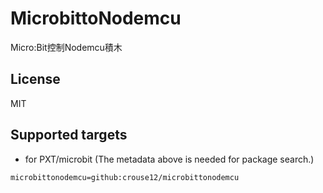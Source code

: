 # MicrobittoNodemcu

Micro:Bit控制Nodemcu積木

## License

MIT

## Supported targets

* for PXT/microbit
(The metadata above is needed for package search.)

```package
microbittonodemcu=github:crouse12/microbittonodemcu
```
